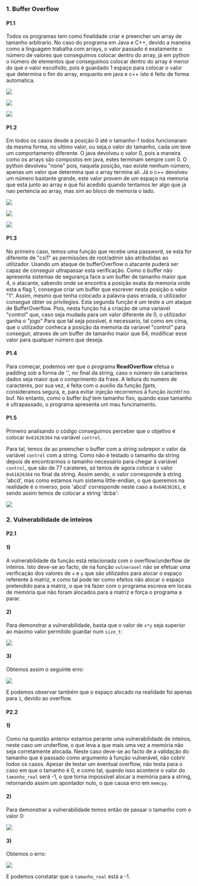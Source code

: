 
### 1. Buffer Overflow

#### P1.1

  Todos os programas tem como finalidade criar e preencher um array de tamanho arbitrario.
  No caso do programa em Java e C++, devido a maneira como a linguagem trabalha com arrays, o valor passado é
exatamente o número de valores que conseguimos colocar dentro do array, já em python o número de elementos que
conseguimos colocar dentro do array é menor do que o valor escolhido, pois é guardado 1 espaço para colocar o
valor que determina o fim do array, enquanto em java e c++ isto é feito de forma automatica.

![](./imagens_p1.1_p1.2/java.png)

![](./imagens_p1.1_p1.2/python.png)

![](./imagens_p1.1_p1.2/cpp.png)

#### P1.2

  Em todos os casos desde a posição 0 até o tamanho-1 todos funcionaram da mesma forma, no ultimo valor, ou seja,o valor do tamanho, cada um teve um comportamento diferente.
  O java devolveu o valor 0, pois a maneira como os arrays são compostos em java, estes terminam sempre com 0.
  O python devolveu "none" pois, naquela posição, nao existe nenhum número, apenas um valor que determina que o array termina ali.
  Já o c++ devolveu um número bastante grande, este valor provem de um espaço na memoria que esta junto ao array e que foi acedido quando tentamos ler algo que ja nao pertencia ao array, mas sim ao bloco de memoria o lado.

![](./imagens_p1.1_p1.2/java2.png)

![](./imagens_p1.1_p1.2/py2.png)

![](./imagens_p1.1_p1.2/cpp2.png)

#### P1.3

 No primeiro caso, temos uma função que recebe uma password, se esta for diferente de "csi1" as permissões de root/admin são atributidas ao utilizador.
  Usando um ataque de bufferOverflow o atacante puderá ser capaz de conseguir ultrapassar esta verificação. Como o buffer não apresenta sistemas de segurança face a um buffer de tamanho maior que 4, o atacante, sabendo onde se encontra a posição exata da memoria onde esta a flag 1, consegue criar um buffer que escrever nesta posição o valor "1". Assim, mesmo que tenha colocado a palavra-pass errada, o utilizador consegue obter os privilegios.
  Esta segunda função é um teste a um ataque de BufferOverflow. Pois, nesta função há a criação de uma variavel "control" que, caso seja mudada para um valor diferente de 0, o utilizador ganha o "jogo"
  Para que tal seja possivel, é necessario, tal como em cima, que o utilizador conheca a posição da memoria da variavel "control" para conseguir, atraves de um buffer de tamanho maior que 64, modificar esse valor para qualquer número que deseja.
 

#### P1.4
Para começar, podemos ver que o programa **ReadOverflow** efetua o padding sob a forma de '.', no final da string, caso o número de caracteres dados seja maior que o comprimento da frase.
A leitura do numero de caracteres, por sua vez, é feita com o auxilio da função *fgets*, consideramos segura, e, para evitar injeção recorremos à função *iscntrl* no buf.
No entanto, como o buffer *buf* tem tamanho fixo, quando esse tamanho é ultrapassado, o programa apresenta um mau funcinamento.


#### P1.5

Primeiro analisando o código conseguimos perceber que o objetivo é colocar `0x61626364` na variável `control`.

Para tal, temos de ao preencher o buffer com a string sobrepor o valor da variável `control` com a string.
Como não é testado o tamanho da string depois de encontrarmos o tamanho necessário para chegar à variável `control`, que são de 77 carateres, só temos de agora colocar o valor `0x61626364` no final da string.
Assim sendo, o valor corresponde à string 'abcd', mas como estamos num sistema little-endian, o que queremos na realidade é o inverso, pois 'abcd' corresponde neste caso a `0x64636261`, e sendo assim temos de colocar a string 'dcba':

![](./imagens_p1.5/p1.5.JPG)

### 2. Vulnerabilidade de inteiros

#### P2.1

#### 1)

A vulnerabilidade da função está relacionada com o overflow/underflow de inteiros.
Isto deve-se ao facto, de na função `vulneravel` não se efetuar uma verificação dos valores de `x` e `y` que são utilizados para alocar o espaço referente à matriz, e como tal pode ter como efeitos não alocar o espaço pretendido para a matriz, o que irá fazer com o programa escreva em locais de memória que não foram alocados para a matriz e força o programa a parar.

#### 2)
Para demonstrar a vulnerabilidade, basta que o valor de `x*y` seja superior ao máximo valor permitido guardar num `size_t`:

![](./imagens_p2.1/p2.1-1.JPG)

#### 3)
Obtemos assim o seguinte erro:

![](./imagens_p2.1/p2.1-2.JPG)

E podemos observar também que o espaço alocado na realidade foi apenas para `1`, devido ao overflow.


#### P2.2

#### 1)
Como na questão anterior estamos perante uma vulnerabilidade de inteiros, neste caso um underflow, o que leva a que mais uma vez a memória não seja corretamente alocada.
Neste caso deve-se ao facto de a validação do tamanho que é passado como argumento à função vulnerável, não cobrir todos os casos. Apesar de testar um eventual overflow, não testa para o caso em que o tamanho é 0, e como tal, quando isso acontece o valor do `tamanho_real` será -1, o que torna impossível alocar a memória para a string, retornando assim um apontador nulo, o que causa erro em `memcpy`.

#### 2)
Para demonstrar a vulnerabilidade temos então de passar o tamanho com o valor 0:

![](./imagens_p2.1/p2.1-3.JPG)

#### 3)
Obtemos o erro:

![](./imagens_p2.1/p2.1-4.JPG)

E podemos constatar que o `tamanho_real` está a -1.
